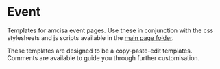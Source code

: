 Event
=====

Templates for amcisa event pages. Use these in conjunction with the css stylesheets and js scripts available in the [main page folder](https://github.com/amcisa/amcisa.github.io).

These templates are designed to be a copy-paste-edit templates. Comments are available to guide you through further customisation.